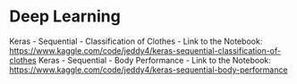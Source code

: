 # Deep Learning

Keras - Sequential - Classification of Clothes
	- Link to the Notebook: https://www.kaggle.com/code/jeddy4/keras-sequential-classification-of-clothes
Keras - Sequential - Body Performance
	- Link to the Notebook: https://www.kaggle.com/code/jeddy4/keras-sequential-body-performance
